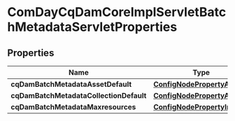 
# ComDayCqDamCoreImplServletBatchMetadataServletProperties

## Properties
Name | Type | Description | Notes
------------ | ------------- | ------------- | -------------
**cqDamBatchMetadataAssetDefault** | [**ConfigNodePropertyArray**](ConfigNodePropertyArray.md) |  |  [optional]
**cqDamBatchMetadataCollectionDefault** | [**ConfigNodePropertyArray**](ConfigNodePropertyArray.md) |  |  [optional]
**cqDamBatchMetadataMaxresources** | [**ConfigNodePropertyInteger**](ConfigNodePropertyInteger.md) |  |  [optional]



